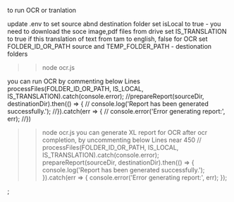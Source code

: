 to run OCR or tranlation 

update .env to set source abnd destination folder
set isLocal to true - you need to download the soce image,pdf files from drive
set IS_TRANSLATION to true  if this translation of text from tam to english, false for OCR
set FOLDER_ID_OR_PATH source and TEMP_FOLDER_PATH - destionation folders

>>node ocr.js

you can run OCR by commenting below Lines 
processFiles(FOLDER_ID_OR_PATH, IS_LOCAL, IS_TRANSLATION).catch(console.error);
//prepareReport(sourceDir, destinationDir).then(() => {
//     console.log('Report has been generated successfully.');
//}).catch(err => {
//    console.error('Error generating report:', err);
//})

>>node ocr.js
you can generate XL report for OCR after ocr completion, by uncommenting below Lines near 450
// processFiles(FOLDER_ID_OR_PATH, IS_LOCAL, IS_TRANSLATION).catch(console.error);
prepareReport(sourceDir, destinationDir).then(() => {
     console.log('Report has been generated successfully.');
}).catch(err => {
    console.error('Error generating report:', err);
});

;



